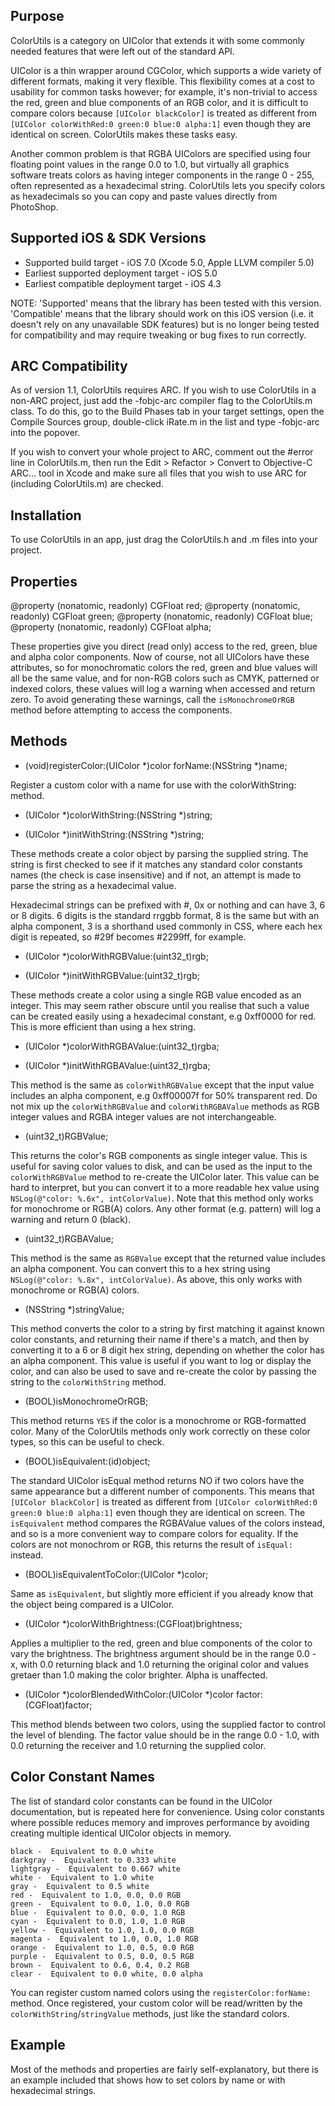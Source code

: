Purpose
--------------

ColorUtils is a category on UIColor that extends it with some commonly needed features that were left out of the standard API.

UIColor is a thin wrapper around CGColor, which supports a wide variety of different formats, making it very flexible. This flexibility comes at a cost to usability for common tasks however; for example, it's non-trivial to access the red, green and blue components of an RGB color, and it is difficult to compare colors because `[UIColor blackColor]` is treated as different from `[UIColor colorWithRed:0 green:0 blue:0 alpha:1]` even though they are identical on screen. ColorUtils makes these tasks easy.

Another common problem is that RGBA UIColors are specified using four floating point values in the range 0.0 to 1.0, but virtually all graphics software treats colors as having integer components in the range 0 - 255, often represented as a hexadecimal string. ColorUtils lets you specify colors as hexadecimals so you can copy and paste values directly from PhotoShop.


Supported iOS & SDK Versions
-----------------------------

* Supported build target - iOS 7.0 (Xcode 5.0, Apple LLVM compiler 5.0)
* Earliest supported deployment target - iOS 5.0
* Earliest compatible deployment target - iOS 4.3

NOTE: 'Supported' means that the library has been tested with this version. 'Compatible' means that the library should work on this iOS version (i.e. it doesn't rely on any unavailable SDK features) but is no longer being tested for compatibility and may require tweaking or bug fixes to run correctly.


ARC Compatibility
------------------

As of version 1.1, ColorUtils requires ARC. If you wish to use ColorUtils in a non-ARC project, just add the -fobjc-arc compiler flag to the ColorUtils.m class. To do this, go to the Build Phases tab in your target settings, open the Compile Sources group, double-click iRate.m in the list and type -fobjc-arc into the popover.

If you wish to convert your whole project to ARC, comment out the #error line in ColorUtils.m, then run the Edit > Refactor > Convert to Objective-C ARC... tool in Xcode and make sure all files that you wish to use ARC for (including ColorUtils.m) are checked.


Installation
--------------

To use ColorUtils in an app, just drag the ColorUtils.h and .m files into your project.


Properties
------------

@property (nonatomic, readonly) CGFloat red;
@property (nonatomic, readonly) CGFloat green;
@property (nonatomic, readonly) CGFloat blue;
@property (nonatomic, readonly) CGFloat alpha;

These properties give you direct (read only) access to the red, green, blue and alpha color components. Now of course, not all UIColors have these attributes, so for monochromatic colors the red, green and blue values will all be the same value, and for non-RGB colors such as CMYK, patterned or indexed colors, these values will log a warning when accessed and return zero. To avoid generating these warnings, call the `isMonochromeOrRGB` method before attempting to access the components.


Methods
------------

+ (void)registerColor:(UIColor *)color forName:(NSString *)name;

Register a custom color with a name for use with the colorWithString: method.

+ (UIColor *)colorWithString:(NSString *)string;
- (UIColor *)initWithString:(NSString *)string;

These methods create a color object by parsing the supplied string. The string is first checked to see if it matches any standard color constants names (the check is case insensitive) and if not, an attempt is made to parse the string as a hexadecimal value.

Hexadecimal strings can be prefixed with #, 0x or nothing and can have 3, 6 or 8 digits. 6 digits is the standard rrggbb format, 8 is the same but with an alpha component, 3 is a shorthand used commonly in CSS, where each hex digit is repeated, so #29f becomes #2299ff, for example.

+ (UIColor *)colorWithRGBValue:(uint32_t)rgb;
- (UIColor *)initWithRGBValue:(uint32_t)rgb;

These methods create a color using a single RGB value encoded as an integer. This may seem rather obscure until you realise that such a value can be created easily using a hexadecimal constant, e.g 0xff0000 for red. This is more efficient than using a hex string.

+ (UIColor *)colorWithRGBAValue:(uint32_t)rgba;
- (UIColor *)initWithRGBAValue:(uint32_t)rgba;

This method is the same as `colorWithRGBValue` except that the input value includes an alpha component, e.g 0xff00007f for 50% transparent red. Do not mix up the `colorWithRGBValue` and `colorWithRGBAValue` methods as RGB integer values and RGBA integer values are not interchangeable.

- (uint32_t)RGBValue;

This returns the color's RGB components as single integer value. This is useful for saving color values to disk, and can be used as the input to the `colorWithRGBValue` method to re-create the UIColor later. This value can be hard to interpret, but you can convert it to a more readable hex value using `NSLog(@"color: %.6x", intColorValue)`. Note that this method only works for monochrome or RGB(A) colors. Any other format (e.g. pattern) will log a warning and return 0 (black).

- (uint32_t)RGBAValue;

This method is the same as `RGBValue` except that the returned value includes an alpha component. You can convert this to a hex string using `NSLog(@"color: %.8x", intColorValue)`. As above, this only works with monochrome or RGB(A) colors.

- (NSString *)stringValue;

This method converts the color to a string by first matching it against known color constants, and returning their name if there's a match, and then by converting it to a 6 or 8 digit hex string, depending on whether the color has an alpha component. This value is useful if you want to log or display the color, and can also be used to save and re-create the color by passing the string to the `colorWithString` method.

- (BOOL)isMonochromeOrRGB;

This method returns `YES` if the color is a monochrome or RGB-formatted color. Many of the ColorUtils methods only work correctly on these color types, so this can be useful to check.

- (BOOL)isEquivalent:(id)object;

The standard UIColor isEqual method returns NO if two colors have the same appearance but a different number of components. This means that `[UIColor blackColor]` is treated as different from `[UIColor colorWithRed:0 green:0 blue:0 alpha:1]` even though they are identical on screen. The `isEquivalent` method compares the RGBAValue values of the colors instead, and so is a more convenient way to compare colors for equality. If the colors are not monochrom or RGB, this returns the result of `isEqual:` instead.

- (BOOL)isEquivalentToColor:(UIColor *)color;

Same as `isEquivalent`, but slightly more efficient if you already know that the object being compared is a UIColor.

- (UIColor *)colorWithBrightness:(CGFloat)brightness;

Applies a multiplier to the red, green and blue components of the color to vary the brightness. The brightness argument should be in the range 0.0 - x, with 0.0 returning black and 1.0 returning the original color and values gretaer than 1.0 making the color brighter. Alpha is unaffected.

- (UIColor *)colorBlendedWithColor:(UIColor *)color factor:(CGFloat)factor;

This method blends between two colors, using the supplied factor to control the level of blending. The factor value should be in the range 0.0 - 1.0, with 0.0 returning the receiver and 1.0 returning the supplied color.


Color Constant Names
---------------------

The list of standard color constants can be found in the UIColor documentation, but is repeated here for convenience. Using color constants where possible reduces memory and improves performance by avoiding creating multiple identical UIColor objects in memory.

	black -  Equivalent to 0.0 white
	darkgray -  Equivalent to 0.333 white
	lightgray -  Equivalent to 0.667 white
	white -  Equivalent to 1.0 white
	gray -  Equivalent to 0.5 white
	red -  Equivalent to 1.0, 0.0, 0.0 RGB
	green -  Equivalent to 0.0, 1.0, 0.0 RGB
	blue -  Equivalent to 0.0, 0.0, 1.0 RGB
	cyan -  Equivalent to 0.0, 1.0, 1.0 RGB
	yellow -  Equivalent to 1.0, 1.0, 0.0 RGB
	magenta -  Equivalent to 1.0, 0.0, 1.0 RGB
	orange -  Equivalent to 1.0, 0.5, 0.0 RGB
	purple -  Equivalent to 0.5, 0.0, 0.5 RGB
	brown -  Equivalent to 0.6, 0.4, 0.2 RGB
	clear -  Equivalent to 0.0 white, 0.0 alpha
	
You can register custom named colors using the `registerColor:forName:` method. Once registered, your custom color will be read/written by the `colorWithString`/`stringValue` methods, just like the standard colors.
	

Example
--------

Most of the methods and properties are fairly self-explanatory, but there is an example included that shows how to set colors by name or with hexadecimal strings.